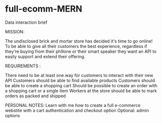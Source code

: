 # full-ecomm-MERN
Data interaction brief

MISSION:

The undisclosed brick and mortar store has decided it's time to go online! To be able to give all their customers the best experience, regardless if they're buying from their ph9one or their smart speaker they want an API to easily support and extend their offering.

REQUIREMENTS :

There need to be at least one way for customers to interact with their new API
Customers should be able to find available products
Customers should be able to create a shopping cart
Should be possible to create an order with a shopping cart or a single item
Workers at the store should be able to mark orders as packed and shipped

PERSONAL NOTES:
Learn with me how to create a full e-commerce webstite with a cart authentication and checkout option
Optional: admin options
